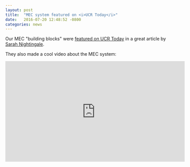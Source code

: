 ```yaml
---
layout: post
title:  "MEC system featured on <i>UCR Today</i>"
date:   2016-07-20 12:48:52 -0800
categories: news
---
```


Our MEC "building blocks" were [featured on UCR Today](https://ucrtoday.ucr.edu/38752) in a great article by [Sarah Nightingale](https://ucrtoday.ucr.edu/author/sanight).

They also made a cool video about the MEC system:

<iframe width="560" height="315" src="https://www.youtube.com/embed/2YOuW22XJUA" frameborder="0" allowfullscreen></iframe>
&nbsp;

